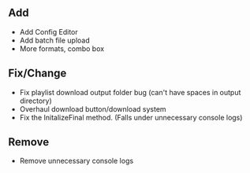 
## Add
- Add Config Editor
- Add batch file upload
- More formats, combo box

## Fix/Change
- Fix playlist download output folder bug (can't have spaces in output directory)
- Overhaul download button/download system
- Fix the InitalizeFinal method. (Falls under unnecessary console logs)

## Remove
- Remove unnecessary console logs

